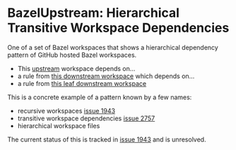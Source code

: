 # BazelUpstream: Hierarchical Transitive Workspace Dependencies

One of a set of Bazel workspaces that shows a hierarchical dependency pattern of GitHub hosted Bazel workspaces.

- This [upstream](https://github.com/plaird/BazelUpstream) workspace depends on...
- a rule from [this downstream workspace](https://github.com/plaird/BazelDownstream) which depends on...
- a rule from [this leaf downstream workspace](https://github.com/plaird/BazelDownstreamLeaf)

This is a concrete example of a pattern known by a few names:

- recursive workspaces [issue 1943](https://github.com/bazelbuild/bazel/issues/1943)
- transitive workspace dependencies [issue 2757](https://github.com/bazelbuild/bazel/issues/2757)
- hierarchical workspace files

The current status of this is tracked in [issue 1943](https://github.com/bazelbuild/bazel/issues/1943) and is unresolved.
